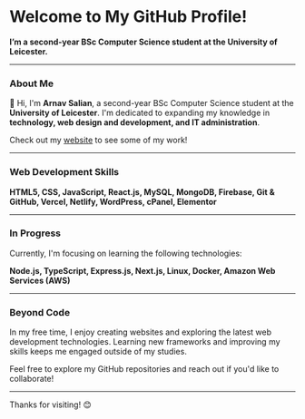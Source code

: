 # Welcome to My GitHub Profile!

**I’m a second-year BSc Computer Science student at the University of Leicester.**

---

### About Me

👋 Hi, I'm **Arnav Salian**, a second-year BSc Computer Science student at the **University of Leicester**. I'm dedicated to expanding my knowledge in **technology, web design and development, and IT administration**.

Check out my [website](https://arnav27.com) to see some of my work!

---

### Web Development Skills

**HTML5, CSS, JavaScript, React.js, MySQL, MongoDB, Firebase, Git & GitHub, Vercel, Netlify, WordPress, cPanel, Elementor**

---

### In Progress

Currently, I'm focusing on learning the following technologies:

**Node.js, TypeScript, Express.js, Next.js, Linux, Docker, Amazon Web Services (AWS)**

---

### Beyond Code

In my free time, I enjoy creating websites and exploring the latest web development technologies. Learning new frameworks and improving my skills keeps me engaged outside of my studies.

Feel free to explore my GitHub repositories and reach out if you'd like to collaborate!

---

Thanks for visiting! 😊
